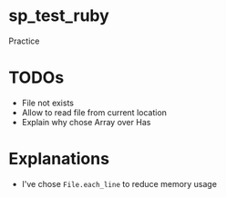 # sp_test_ruby

Practice


# TODOs

- File not exists
- Allow to read file from current location
- Explain why chose Array over Has

# Explanations

- I've chose `File.each_line` to reduce memory usage
